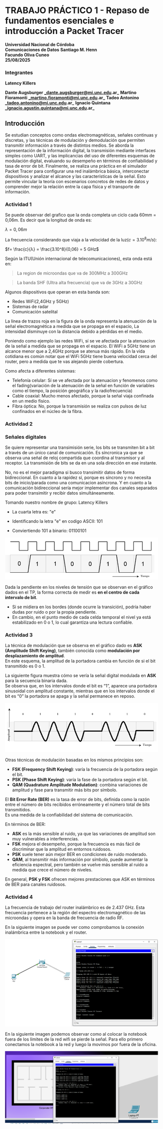 # TRABAJO PRÁCTICO 1 - Repaso de fundamentos esenciales e introducción a Packet Tracer

**Universidad Nacional de Córdoba**  
**Comunicaciones de Datos**
**Santiago M. Henn**  
**Facundo Oliva Cuneo**  
**25/08/2025**

### Integrantes

**Latency Killers**

**Dante Augsburger** **_dante.augsburger@mi.unc.edu.ar_**
**Martino Fioramonti** **_martino.fioramonti@mi.unc.edu.ar_**
**Tadeo Antonino** **_tadeo.antonino@mi.unc.edu.ar_**
**Ignacio Quintana** **_ignacio.agustin.quintana@mi.unc.edu.ar_**

## Introducción

Se estudian conceptos como ondas electromagnéticas, señales continuas y discretas, y las técnicas de modulación y demodulación que permiten transmitir información a través de distintos medios.
Se aborda la representación de la información digital, la transmisión mediante interfaces simples como UART, y las implicancias del uso de diferentes esquemas de modulación digital, evaluando su desempeño en términos de confiabilidad y tasa de error de bit.
Finalmente, se realiza una práctica en el simulador Packet Tracer para configurar una red inalámbrica básica, interconectar dispositivos y analizar el alcance y las características de la señal. Esto permite vincular la teoría con escenarios concretos de redes de datos y comprender mejor la relación entre la capa física y el transporte de información.

### Actividad 1

Se puede observar del grafico que la onda completa un ciclo cada 60mm = 0,06m. Es decir que la longitud de onda es:

$λ=0,06m$

La frecuencia considerando que viaja a la velocidad de la luz($c=3.10^8 m/s$):

$f= \frac{c}{λ} = \frac{3.10^8}{0,06} = 5 GHz$

Según la ITU(Unión internacional de telecomunicaciones), esta onda está en:

> La region de microondas que va de 300MHz a 300GHz

> La banda SHF (Ultra alta frecuencia) que va de 3GHz a 30GHz

Algunos dispositivos que operan en esta banda son:

- Redes WiFi(2,4GHz y 5GHz)
- Sistemas de radar
- Comunicación satelital

La línea de trazos roja en la figura de la onda representa la atenuación de la señal electromagnética a medida que se propaga en el espacio, La intensidad disminuye con la distancia debido a pérdidas en el medio.

Poniendo como ejemplo las redes WiFi, sí se ve afectada por la atenuacion de la señal a medida que se propaga en el espacio. El WiFi a 5GHz tiene un alcance menor que a 2,4GHz porque se atenua más rápido. En la vida cotidiana es común notar que el WiFi 5GHz tiene buena velocidad cerca del router, pero a medida que te vas alejando pierde cobertura.

Como afecta a diferentes sistemas:

- Telefonía celular: Sí se ve afectada por la atenuacion y fenomenos como el fading(variación de la atenuación de la señal en función de variables como el tiempo, la posición geográfica y la radiofrecuencia)
- Cable coaxial: Mucho menos afectado, porque la señal viaja confinada en un medio físico.
- Fibra óptica: No, porque la transmisión se realiza con pulsos de luz confinados en el núcleo de la fibra.

### Actividad 2

### Señales digitales

Se quiere representar una transimisión serie, los bits se transmiten bit a bit a través de un único canal de comunicación. Es síncronica ya que se observa una señal de reloj compartida que coordina al transmisor y al receptor. La transmisión de bits se da en una sola dirección en ese instante.

No, no es el mejor paradigma si busco transimitir datos de forma bidireccional. En cuanto a la rapidez sí, porque es síncrono y no necesita bits de inicio/parada como una comunicacion asíncrona. Y en cuanto a la comunicación bidireccional sería mejor implementar dos canales separados para poder transimitir y recibir datos simultáneamente.

Tomando nuestro nombre de grupo: Latency Killers

- La cuarta letra es: "e"

- Identificando la letra "e" en codigo ASCII: 101

- Conviertiendo 101 a binario: 01100101

![Grafico](grafico.png)

Dada la pendiente en los niveles de tensión que se observan en el gráfico dados en el TP, la forma correcta de medir
es **en el centro de cada intervalo de bit**.

- Si se midiera en los bordes (donde ocurre la transición), podría haber dudas por ruido o por la propia pendiente.
- En cambio, en el punto medio de cada celda temporal el nivel ya está estabilizado en 0 o 1, lo cual garantiza una lectura confiable.

### Actividad 3

La técnica de modulación que se observa en el gráfico dado es **ASK (Amplitude Shift Keying)**,
también conocida como **modulación por desplazamiento de amplitud**.  
En este esquema, la amplitud de la portadora cambia en función de si el bit transmitido es 0 o 1.

La siguiente figura muestra cómo se vería la señal digital modulada en **ASK** para la secuencia binaria dada.  
Se observa que, en los intervalos donde el bit es “1”, aparece una portadora sinusoidal con amplitud constante,
mientras que en los intervalos donde el bit es “0” la portadora se apaga y la señal permanece en reposo.

![Grafico](image.png)

Otras técnicas de modulación basadas en los mismos principios son:

- **FSK (Frequency Shift Keying)**: varía la frecuencia de la portadora según el bit.
- **PSK (Phase Shift Keying)**: varía la fase de la portadora según el bit.
- **QAM (Quadrature Amplitude Modulation)**: combina variaciones de amplitud y fase para transmitir más bits por símbolo.

El **Bit Error Rate (BER)** es la tasa de error de bits, definida como la razón entre el número de bits
recibidos erróneamente y el número total de bits transmitidos.  
Es una medida de la confiabilidad del sistema de comunicación.

En términos de BER:

- **ASK** es la más sensible al ruido, ya que las variaciones de amplitud son muy vulnerables a interferencias.
- **FSK** mejora el desempeño, porque la frecuencia es más fácil de discriminar que la amplitud en entornos ruidosos.
- **PSK** suele tener aún mejor BER en condiciones de ruido moderado.
- **QAM**, al transmitir más información por símbolo, puede aumentar la eficiencia espectral, pero también se vuelve más sensible al ruido a medida que crece el número de niveles.

En general, **PSK y FSK** ofrecen mejores prestaciones que ASK en términos de BER para canales ruidosos.

### Actividad 4

La frecuencia de trabajo del router inalámbrico es de 2.437 GHz. Esta frecuencia pertenece a la región del espectro electromagnético de las microondas y opera en la banda de frecuencia de radio RF.

En la siguiente imagen se puede ver como comprobamos la conexión inalámbrica entre la notebook y el router.

![Grafico](ping.png)

En la siguiente imagen podemos observar como al colocar la notebook fuera de los límites de la red wifi se pierde la señal. Para ello primero conectamos la notebook a la red y luego la movimos por fuera de la oficina.

![Grafico](testwifi.png)
